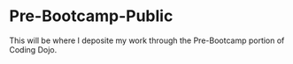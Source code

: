 # Pre-Bootcamp-Public
This will be where I deposite my work through the Pre-Bootcamp portion of Coding Dojo.
